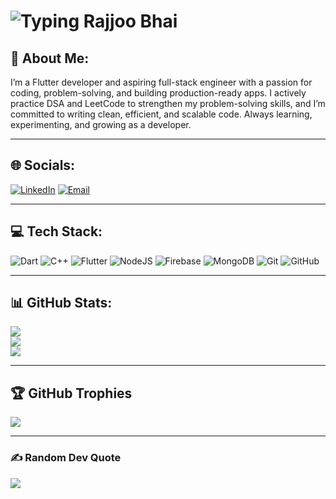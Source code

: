 # ![Typing Rajjoo Bhai](https://c.tenor.com/9RHzdpLwzTAAAAAd/typing.gif)

## 💫 About Me:
I’m a Flutter developer and aspiring full-stack engineer with a passion for coding, problem-solving, and building production-ready apps. I actively practice DSA and LeetCode to strengthen my problem-solving skills, and I’m committed to writing clean, efficient, and scalable code. Always learning, experimenting, and growing as a developer.

---

## 🌐 Socials:
[![LinkedIn](https://img.shields.io/badge/LinkedIn-%230077B5.svg?logo=linkedin&logoColor=white)](https://linkedin.com/in/rajanish-singh421) 
[![Email](https://img.shields.io/badge/Email-D14836?logo=gmail&logoColor=white)](mailto:rajanishsingh729@gmail.com) 

---

## 💻 Tech Stack:
![Dart](https://img.shields.io/badge/dart-%230175C2.svg?style=for-the-badge&logo=dart&logoColor=white) 
![C++](https://img.shields.io/badge/c++-%2300599C.svg?style=for-the-badge&logo=c%2B%2B&logoColor=white) 
![Flutter](https://img.shields.io/badge/Flutter-%2302569B.svg?style=for-the-badge&logo=Flutter&logoColor=white) 
![NodeJS](https://img.shields.io/badge/node.js-6DA55F?style=for-the-badge&logo=node.js&logoColor=white) 
![Firebase](https://img.shields.io/badge/firebase-%23039BE5.svg?style=for-the-badge&logo=firebase) 
![MongoDB](https://img.shields.io/badge/MongoDB-%234ea94b.svg?style=for-the-badge&logo=mongodb&logoColor=white) 
![Git](https://img.shields.io/badge/git-%23F05033.svg?style=for-the-badge&logo=git&logoColor=white) 
![GitHub](https://img.shields.io/badge/github-%23121011.svg?style=for-the-badge&logo=github&logoColor=white)

---

## 📊 GitHub Stats:
![](https://github-readme-stats.vercel.app/api?username=rajanish421&theme=dark&hide_border=false&include_all_commits=true&count_private=false)<br/>
![](https://nirzak-streak-stats.vercel.app/?user=rajanish421&theme=dark&hide_border=false)<br/>
![](https://github-readme-stats.vercel.app/api/top-langs/?username=rajanish421&theme=dark&hide_border=false&include_all_commits=true&count_private=false&layout=compact)

---

## 🏆 GitHub Trophies
![](https://github-profile-trophy.vercel.app/?username=rajanish421&theme=radical&no-frame=true&no-bg=false&margin-w=4)

---

### ✍️ Random Dev Quote
![](https://quotes-github-readme.vercel.app/api?type=horizontal&theme=radical)
